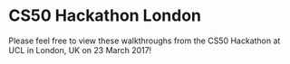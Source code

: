 # CS50 Hackathon London

Please feel free to view these walkthroughs from the CS50 Hackathon at UCL in London, UK on 23 March 2017!
